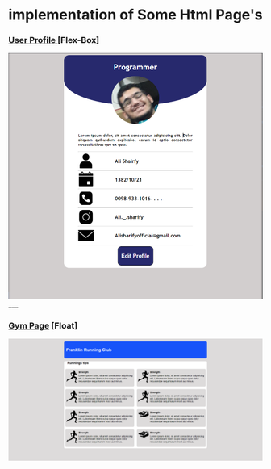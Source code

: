 # implementation of Some Html Page's


### <a href="./User-Profile" >User Profile </a> [Flex-Box]
<img src="./User-Profile/img/demo.png" width="600px">
___

### <a href="./Gym_page" >Gym Page</a> [Float]
<img src='./Gym_page/images/float.png' width="600px">



